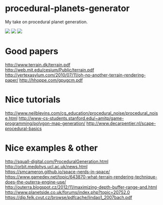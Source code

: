 # procedural-planets-generator
My take on procedural planet generation.

![](http://i.imgur.com/u4oUq7J.jpg)
![](http://i.imgur.com/PXYALlO.jpg)
![](http://i.imgur.com/ndK0nZM.jpg)


# Good papers

http://www.terrain.dk/terrain.pdf
http://web.mit.edu/cesium/Public/terrain.pdf
http://vertexasylum.com/2010/07/11/oh-no-another-terrain-rendering-paper/
http://hhoppe.com/gpugcm.pdf

# Nice tutorials
http://www.neilblevins.com/cg_education/procedural_noise/procedural_noise.html
http://www-cs-students.stanford.edu/~amitp/game-programming/polygon-map-generation/
http://www.decarpentier.nl/scape-procedural-basics

# Nice examples & other
http://squall-digital.com/ProceduralGeneration.html
http://orbit.medphys.ucl.ac.uk/news.html
https://smcameron.github.io/space-nerds-in-space/
https://www.gamedev.net/topic/643870-what-terrain-rendering-technique-does-the-outerra-engine-use/
http://outerra.blogspot.cz/2012/11/maximizing-depth-buffer-range-and.html
http://www.planetside.co.uk/forums/index.php?topic=20752.0
https://dip.felk.cvut.cz/browse/pdfcache/lindao1_2007bach.pdf


